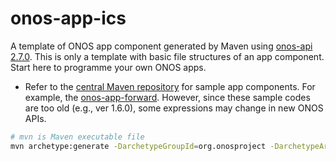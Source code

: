 # onos-app-ics

A template of ONOS app component generated by Maven using [onos-api 2.7.0](https://mvnrepository.com/artifact/org.onosproject/onos-api/2.7.0). This is only a template with basic file structures of an app component. Start here to programme your own ONOS apps.

- Refer to the [central Maven repository](https://repo1.maven.org/maven2/org/onosproject/) for sample app components. For example, the [onos-app-forward](https://repo1.maven.org/maven2/org/onosproject/onos-app-fwd/1.6.0/). However, since these sample codes are too old (e.g., ver 1.6.0), some expressions may change in new ONOS APIs.

```sh
# mvn is Maven executable file
mvn archetype:generate -DarchetypeGroupId=org.onosproject -DarchetypeArtifactId=onos-bundle-archetype -DarchetypeVersion=2.7.0
```
